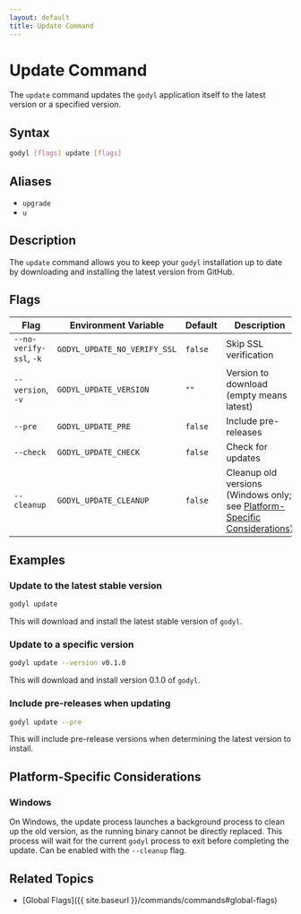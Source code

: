 ```yaml
---
layout: default
title: Update Command
---
```


# Update Command

The `update` command updates the `godyl` application itself to the latest version or a specified version.

## Syntax

```sh
godyl [flags] update [flags]
```

## Aliases

- `upgrade`
- `u`

## Description

The `update` command allows you to keep your `godyl` installation up to date by downloading and installing the latest version from GitHub.

## Flags

| Flag                    | Environment Variable         | Default | Description                                                                                                    |
| ----------------------- | ---------------------------- | ------- | -------------------------------------------------------------------------------------------------------------- |
| `--no-verify-ssl`, `-k` | `GODYL_UPDATE_NO_VERIFY_SSL` | `false` | Skip SSL verification                                                                                          |
| `--version`, `-v`       | `GODYL_UPDATE_VERSION`       | `""`    | Version to download (empty means latest)                                                                       |
| `--pre`                 | `GODYL_UPDATE_PRE`           | `false` | Include pre-releases                                                                                           |
| `--check`               | `GODYL_UPDATE_CHECK`         | `false` | Check for updates                                                                                              |
| `--cleanup`             | `GODYL_UPDATE_CLEANUP`       | `false` | Cleanup old versions (Windows only; see [Platform-Specific Considerations](#platform-specific-considerations)) |

## Examples

### Update to the latest stable version

```sh
godyl update
```

This will download and install the latest stable version of `godyl`.

### Update to a specific version

```sh
godyl update --version v0.1.0
```

This will download and install version 0.1.0 of `godyl`.

### Include pre-releases when updating

```sh
godyl update --pre
```

This will include pre-release versions when determining the latest version to install.

## Platform-Specific Considerations

### Windows

On Windows, the update process launches a background process to clean up the old version, as the running binary cannot be directly replaced. This process will wait for the current `godyl` process to exit before completing the update. Can be enabled with the `--cleanup` flag.

## Related Topics

- [Global Flags]({{ site.baseurl }}/commands/commands#global-flags)
